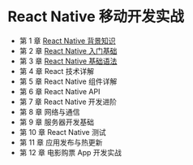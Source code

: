 # React Native 移动开发实战

* 第 1 章 [React Native 背景知识](https://github.com/ZhangMiao147/android_learning_notes/blob/master/BookNote/React%20Native%20移动开发实战/第1章-ReactNative背景知识.md)
* 第 2 章 [React Native 入门基础](https://github.com/ZhangMiao147/android_learning_notes/blob/master/BookNote/React%20Native%20移动开发实战/第2章-ReactNative入门基础.md)
* 第 3 章 [React Native 基础语法](https://github.com/ZhangMiao147/android_learning_notes/blob/master/BookNote/React%20Native%20移动开发实战/第3章-ReactNative基础语法.md)
* 第 4 章 React 技术详解
* 第 5 章 React Native 组件详解
* 第 6 章 React Native API
* 第 7 章 React Native 开发进阶
* 第 8 章 网络与通信
* 第 9 章 服务器开发基础
* 第 10 章 React Native 测试
* 第 11 章 应用发布与热更新
* 第 12 章 电影购票 App 开发实战

